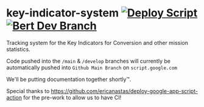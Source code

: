 # key-indicator-system  [![Deploy Script](https://github.com/texas-mcallen-mission/key-indicator-system/actions/workflows/main.yml/badge.svg)](https://github.com/texas-mcallen-mission/key-indicator-system/actions/workflows/main.yml) [![Bert Dev Branch](https://github.com/texas-mcallen-mission/key-indicator-system/actions/workflows/ci-integration-testing.yml/badge.svg)](https://github.com/texas-mcallen-mission/key-indicator-system/actions/workflows/ci-integration-testing.yml)
Tracking system for the Key Indicators for Conversion and other mission statistics.



Code pushed into the ``/main`` & ``/develop`` branches will currently be automatically pushed into ``Github Main Branch`` on ``script.google.com``


We'll be putting documentation together shortly™.

Special thanks to https://github.com/ericanastas/deploy-google-app-script-action for the pre-work to allow us to have CI!
